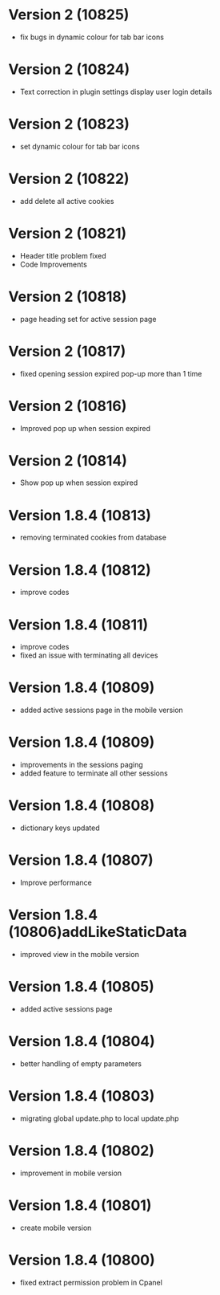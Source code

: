 # Version 2 (10825)
- fix bugs in dynamic colour for tab bar icons

# Version 2 (10824)
- Text correction in plugin settings display user login details

# Version 2 (10823)
- set dynamic colour for tab bar icons

# Version 2 (10822)
- add delete all active cookies

# Version 2 (10821)
- Header title problem fixed
- Code Improvements

# Version 2 (10818)
- page heading set for active session page

# Version 2 (10817)
- fixed opening session expired pop-up more than 1 time

# Version 2 (10816)
- Improved pop up when session expired

# Version 2 (10814)
- Show pop up when session expired

# Version 1.8.4 (10813)
- removing terminated cookies from database 

# Version 1.8.4 (10812)
- improve codes

# Version 1.8.4 (10811)
- improve codes
- fixed an issue with terminating all devices

# Version 1.8.4 (10809)
- added active sessions page in the mobile version

# Version 1.8.4 (10809)
- improvements in the sessions paging
- added feature to terminate all other sessions

# Version 1.8.4 (10808)
- dictionary keys updated

# Version 1.8.4 (10807)
- Improve performance

# Version 1.8.4 (10806)addLikeStaticData 
- improved view in the mobile version

# Version 1.8.4 (10805)
- added active sessions page

# Version 1.8.4 (10804)
- better handling of empty parameters

# Version 1.8.4 (10803)
- migrating global update.php to local update.php

# Version 1.8.4 (10802)
- improvement in mobile version

# Version 1.8.4 (10801)
- create mobile version

# Version 1.8.4 (10800)
- fixed extract permission problem in Cpanel
